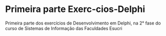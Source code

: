 # Primeira parte Exerc-cios-Delphi
Primeira parte dos exercícios de Desenvolvimento em Delphi, na 2° fase do curso de Sistemas de Informação das Faculdades Esucri
